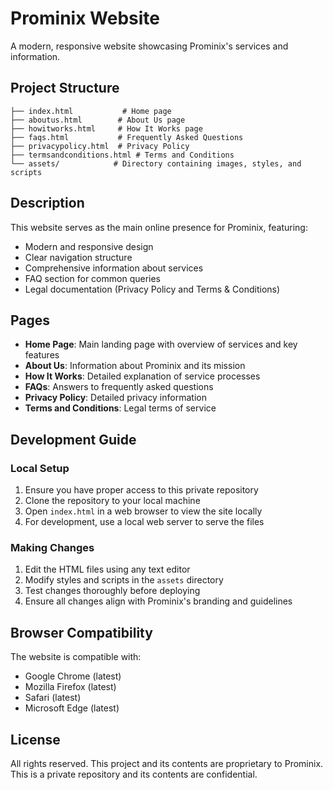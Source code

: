 # Prominix Website

A modern, responsive website showcasing Prominix's services and information.

## Project Structure

```
├── index.html           # Home page
├── aboutus.html        # About Us page
├── howitworks.html     # How It Works page
├── faqs.html           # Frequently Asked Questions
├── privacypolicy.html  # Privacy Policy
├── termsandconditions.html # Terms and Conditions
└── assets/            # Directory containing images, styles, and scripts
```

## Description

This website serves as the main online presence for Prominix, featuring:

- Modern and responsive design
- Clear navigation structure
- Comprehensive information about services
- FAQ section for common queries
- Legal documentation (Privacy Policy and Terms & Conditions)

## Pages

- **Home Page**: Main landing page with overview of services and key features
- **About Us**: Information about Prominix and its mission
- **How It Works**: Detailed explanation of service processes
- **FAQs**: Answers to frequently asked questions
- **Privacy Policy**: Detailed privacy information
- **Terms and Conditions**: Legal terms of service

## Development Guide

### Local Setup
1. Ensure you have proper access to this private repository
2. Clone the repository to your local machine
3. Open `index.html` in a web browser to view the site locally
4. For development, use a local web server to serve the files

### Making Changes
1. Edit the HTML files using any text editor
2. Modify styles and scripts in the `assets` directory
3. Test changes thoroughly before deploying
4. Ensure all changes align with Prominix's branding and guidelines

## Browser Compatibility

The website is compatible with:
- Google Chrome (latest)
- Mozilla Firefox (latest)
- Safari (latest)
- Microsoft Edge (latest)

## License

All rights reserved. This project and its contents are proprietary to Prominix. This is a private repository and its contents are confidential. 